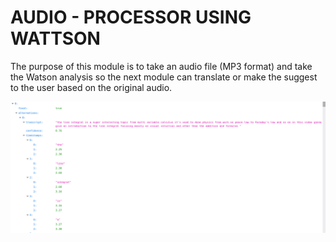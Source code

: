# AUDIO - PROCESSOR USING WATTSON

The purpose of this module is to take an audio file (MP3 format)
and take the Watson analysis so the next module can translate or make the suggest to the user
based on the original audio.


![example](./response.png "Response of sample audio")
